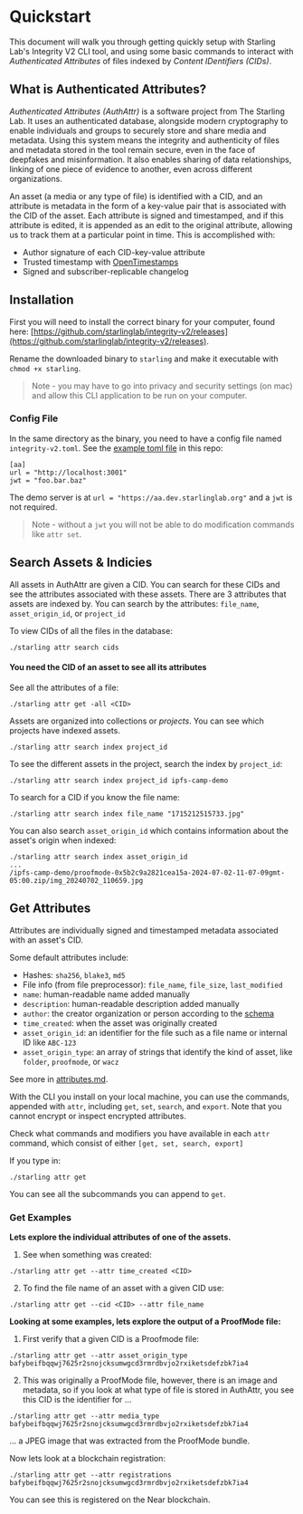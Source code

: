 # Quickstart
This document will walk you through getting quickly setup with Starling Lab's Integrity V2 CLI tool, and using some basic commands to interact with _Authenticated Attributes_ of files indexed by _Content IDentifiers (CIDs)_.

## What is Authenticated Attributes?
_Authenticated Attributes (AuthAttr)_ is a software project from The Starling Lab. It uses an authenticated database, alongside modern cryptography to enable individuals and groups to securely store and share media and metadata. Using this system means the integrity and authenticity of files and metadata stored in the tool remain secure, even in the face of deepfakes and misinformation. It also enables sharing of data relationships, linking of one piece of evidence to another, even across different organizations.

An asset (a media or any type of file) is identified with a CID, and an attribute is metadata in the form of a key-value pair that is associated with the CID of the asset. Each attribute is signed and timestamped, and if this attribute is edited, it is appended as an edit to the original attribute, allowing us to track them at a particular point in time. This is accomplished with:

* Author signature of each CID-key-value attribute
* Trusted timestamp with [OpenTimestamps](https://opentimestamps.org)
* Signed and subscriber-replicable changelog

## Installation
First you will need to install the correct binary for your computer, found here: [https://github.com/starlinglab/integrity-v2/releases](https://github.com/starlinglab/integrity-v2/releases).

Rename the downloaded binary to `starling` and make it executable with `chmod +x starling`.

> Note - you may have to go into privacy and security settings (on mac) and allow this CLI application to be run on your computer.

### Config File
In the same directory as the binary, you need to have a config file named `integrity-v2.toml`. See the [example toml file](/example_config.toml) in this repo:

```
[aa]
url = "http://localhost:3001"
jwt = "foo.bar.baz"           
```

The demo server is at `url = "https://aa.dev.starlinglab.org"` and a `jwt` is not required.

> Note - without a `jwt` you will not be able to do modification commands like `attr set`.

## Search Assets & Indicies
All assets in AuthAttr are given a CID. You can search for these CIDs and see the attributes associated with these assets.
There are 3 attributes that assets are indexed by. You can search by the attributes: `file_name`, `asset_origin_id`, or `project_id`

To view CIDs of all the files in the database:

```
./starling attr search cids
```

#### You need the CID of an asset to see all its attributes

See all the attributes of a file:

```
./starling attr get -all <CID>
```

Assets are organized into collections or *projects*. You can see which projects have indexed assets.

```
./starling attr search index project_id
```

To see the different assets in the project, search the index by `project_id`:

```
./starling attr search index project_id ipfs-camp-demo
```

To search for a CID if you know the file name:

```
./starling attr search index file_name "1715212515733.jpg"
```

You can also search `asset_origin_id` which contains information about the asset's origin when indexed:

```
./starling attr search index asset_origin_id
...
/ipfs-camp-demo/proofmode-0x5b2c9a2821cea15a-2024-07-02-11-07-09gmt-05:00.zip/img_20240702_110659.jpg
```

## Get Attributes
Attributes are individually signed and timestamped metadata associated with an asset's CID.

Some default attributes include:
- Hashes: `sha256`, `blake3`, `md5`
- File info (from file preprocessor): `file_name`, `file_size`, `last_modified`
- `name`: human-readable name added manually
- `description`: human-readable description added manually
- `author`: the creator organization or person according to the [schema](https://schema.org/author)
- `time_created`: when the asset was originally created
- `asset_origin_id`: an identifier for the file such as a file name or internal ID like `ABC-123`
- `asset_origin_type`: an array of strings that identify the kind of asset, like `folder`, `proofmode`, or `wacz`

See more in [attributes.md](/docs/attributes.md).

With the CLI you install on your local machine, you can use the commands, appended with `attr`, including `get`, `set`, `search`, and `export`. Note that you cannot encrypt or inspect encrypted attributes.

Check what commands and modifiers you have available in each `attr` command, which consist of either `[get, set, search, export]`

If you type in:

```
./starling attr get
``` 

You can see all the subcommands you can append to `get`.

### Get Examples 

**Lets explore the individual attributes of one of the assets.**

1. See when something was created:
```
./starling attr get --attr time_created <CID>
```

2. To find the file name of an asset with a given CID use: 
```
./starling attr get --cid <CID> --attr file_name
```

**Looking at some examples, lets explore the output of a ProofMode file:**

1. First verify that a given CID is a Proofmode file:

```
./starling attr get --attr asset_origin_type bafybeifbqqwj7625r2snojcksumwgcd3rmrdbvjo2rxiketsdefzbk7ia4
```

2. This was originally a ProofMode file, however, there is an image and metadata, so if you look at what type of file is stored in AuthAttr, you see this CID is the identifier for ...

```
./starling attr get --attr media_type bafybeifbqqwj7625r2snojcksumwgcd3rmrdbvjo2rxiketsdefzbk7ia4 
```

... a JPEG image that was extracted from the ProofMode bundle.

Now lets look at a blockchain registration:

```
./starling attr get --attr registrations bafybeifbqqwj7625r2snojcksumwgcd3rmrdbvjo2rxiketsdefzbk7ia4 
```

You can see this is registered on the Near blockchain.
